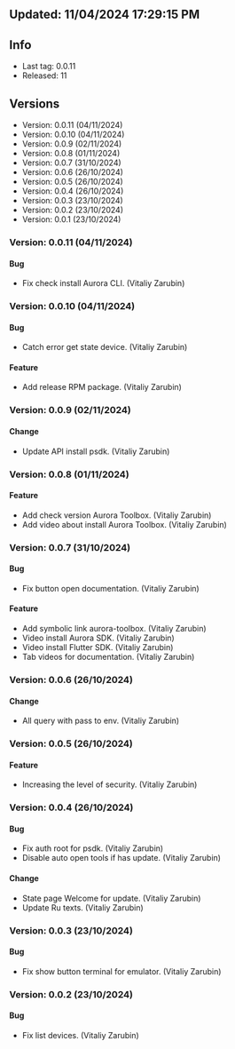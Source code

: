 ## Updated: 11/04/2024 17:29:15 PM

## Info

- Last tag: 0.0.11
- Released: 11

## Versions
- Version: 0.0.11 (04/11/2024)
- Version: 0.0.10 (04/11/2024)
- Version: 0.0.9 (02/11/2024)
- Version: 0.0.8 (01/11/2024)
- Version: 0.0.7 (31/10/2024)
- Version: 0.0.6 (26/10/2024)
- Version: 0.0.5 (26/10/2024)
- Version: 0.0.4 (26/10/2024)
- Version: 0.0.3 (23/10/2024)
- Version: 0.0.2 (23/10/2024)
- Version: 0.0.1 (23/10/2024)

### Version: 0.0.11 (04/11/2024)

#### Bug

- Fix check install Aurora CLI. (Vitaliy Zarubin)

### Version: 0.0.10 (04/11/2024)

#### Bug

- Catch error get state device. (Vitaliy Zarubin)

#### Feature

- Add release RPM package. (Vitaliy Zarubin)

### Version: 0.0.9 (02/11/2024)

#### Change

- Update API install psdk. (Vitaliy Zarubin)

### Version: 0.0.8 (01/11/2024)

#### Feature

- Add check version Aurora Toolbox. (Vitaliy Zarubin)
- Add video about install Aurora Toolbox. (Vitaliy Zarubin)

### Version: 0.0.7 (31/10/2024)

#### Bug

- Fix button open documentation. (Vitaliy Zarubin)

#### Feature

- Add symbolic link aurora-toolbox. (Vitaliy Zarubin)
- Video install Aurora SDK. (Vitaliy Zarubin)
- Video install Flutter SDK. (Vitaliy Zarubin)
- Tab videos for documentation. (Vitaliy Zarubin)

### Version: 0.0.6 (26/10/2024)

#### Change

- All query with pass to env. (Vitaliy Zarubin)

### Version: 0.0.5 (26/10/2024)

#### Feature

- Increasing the level of security. (Vitaliy Zarubin)

### Version: 0.0.4 (26/10/2024)

#### Bug

- Fix auth root for psdk. (Vitaliy Zarubin)
- Disable auto open tools if has update. (Vitaliy Zarubin)

#### Change

- State page Welcome for update. (Vitaliy Zarubin)
- Update Ru texts. (Vitaliy Zarubin)

### Version: 0.0.3 (23/10/2024)

#### Bug

- Fix show button terminal for emulator. (Vitaliy Zarubin)

### Version: 0.0.2 (23/10/2024)

#### Bug

- Fix list devices. (Vitaliy Zarubin)
